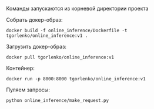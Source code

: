 Команды запускаются из корневой директории проекта

Собрать докер-образ:
~~~
docker build -f online_inference/Dockerfile -t tgorlenko/online_inference:v1 .
~~~

Загрузить докер-образ:
~~~
docker pull tgorlenko/online_inference:v1
~~~

Контейнер:
~~~
docker run -p 8000:8000 tgorlenko/online_inference:v1
~~~

Пуляем запросы:
~~~
python online_inference/make_request.py
~~~

